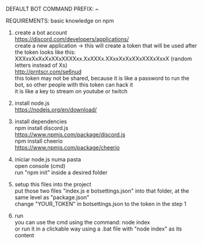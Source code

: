 DEFAULT BOT COMMAND PREFIX: ~  
  
REQUIREMENTS: basic knowledge on npm  
  
1. create a bot account  
<https://discord.com/developers/applications/>  
create a new application -> this will create a token that will be used after  
the token looks like this: XXXxxXxXxXxXXxXXXXxx.XxXXXx.XXxxXxXxXXxXXXxXxxX (random letters instead of Xs)  
<http://prntscr.com/se6nud>  
this token may not be shared, because it is like a password to run the bot, so other people with this token can hack it  
it is like a key to stream on youtube or twitch  
  
2. install node.js  
<https://nodejs.org/en/download/>  
  
3. install dependencies  
npm install discord.js  
<https://www.npmjs.com/package/discord.js>  
npm install cheerio  
<https://www.npmjs.com/package/cheerio>  
  
4. iniciar node.js numa pasta  
open console (cmd)  
run "npm init" inside a desired folder  
  
5. setup this files into the project  
put those two files "index.js e botsettings.json" into that folder, at the same level as "package.json"  
change "YOUR_TOKEN" in botsettings.json to the token in the step 1  
  
6. run  
you can use the cmd using the command: node index  
or run it in a clickable way using a .bat file with "node index" as its content  
